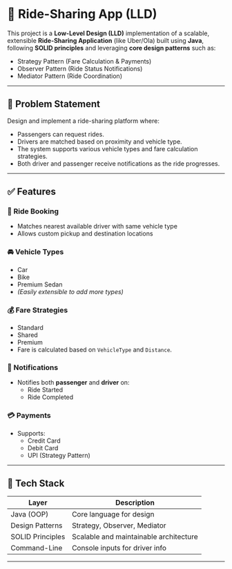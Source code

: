 # 🚗 Ride-Sharing App (LLD)

This project is a **Low-Level Design (LLD)** implementation of a scalable, extensible **Ride-Sharing Application** (like Uber/Ola) built using **Java**, following **SOLID principles** and leveraging **core design patterns** such as:

- Strategy Pattern (Fare Calculation & Payments)
- Observer Pattern (Ride Status Notifications)
- Mediator Pattern (Ride Coordination)

---

## 📌 Problem Statement

Design and implement a ride-sharing platform where:

- Passengers can request rides.
- Drivers are matched based on proximity and vehicle type.
- The system supports various vehicle types and fare calculation strategies.
- Both driver and passenger receive notifications as the ride progresses.

---

## ✅ Features

### 🚕 Ride Booking
- Matches nearest available driver with same vehicle type
- Allows custom pickup and destination locations

### 🚘 Vehicle Types
- Car
- Bike
- Premium Sedan
- *(Easily extensible to add more types)*

### 💰 Fare Strategies
- Standard
- Shared
- Premium
- Fare is calculated based on `VehicleType` and `Distance`.

### 🔔 Notifications
- Notifies both **passenger** and **driver** on:
  - Ride Started
  - Ride Completed

### 💳 Payments
- Supports:
  - Credit Card
  - Debit Card
  - UPI (Strategy Pattern)

---

## 🔧 Tech Stack

| Layer              | Description                                    |
|-------------------|------------------------------------------------|
| Java (OOP)         | Core language for design                      |
| Design Patterns    | Strategy, Observer, Mediator                  |
| SOLID Principles   | Scalable and maintainable architecture        |
| Command-Line       | Console inputs for driver info      |

---
